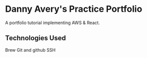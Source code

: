# Danny Avery's Practice Portfolio

A portfolio tutorial implementing AWS &amp; React.

## Technologies Used

Brew
Git and github
SSH